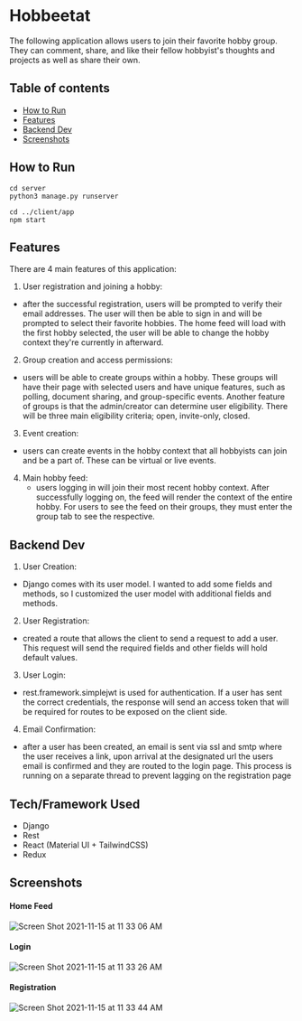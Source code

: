 # Hobbeetat
The following application allows users to join their favorite hobby group. They can comment, share, and like their fellow hobbyist's  thoughts and projects as well as share their own.

## Table of contents
* [How to Run](#how-to-run)
* [Features](#features)
* [Backend Dev](#backend-dev)
* [Screenshots](#screenshots)

## How to Run
```
cd server
python3 manage.py runserver

cd ../client/app
npm start
```

## Features
There are 4 main features of this application:
1) User registration and joining a hobby:
  - after the successful registration, users will be prompted to verify their email addresses. The user will then be able to sign in and will be prompted to select their favorite hobbies. The home feed will load with the first hobby selected, the user will be able to change the hobby context they're currently in afterward.
2) Group creation and access permissions:
  - users will be able to create groups within a hobby. These groups will have their page with selected users and have unique features, such as polling, document sharing, and group-specific events. Another feature of groups is that the admin/creator can determine user eligibility. There will be three main eligibility criteria; open, invite-only, closed. 
3) Event creation:
  - users can create events in the hobby context that all hobbyists can join and be a part of. These can be virtual or live events.
4) Main hobby feed:
   - users logging in will join their most recent hobby context. After successfully logging on, the feed will render the context of the entire hobby. For users to see the feed on their groups, they must enter the group tab to see the respective.

## Backend Dev
1) User Creation: 
 - Django comes with its user model. I wanted to add some fields and methods, so I customized the user model with additional fields and methods. 
2) User Registration: 
  - created a route that allows the client to send a request to add a user. This request will send the required fields and other fields will hold default values.
3) User Login: 
- rest.framework.simplejwt is used for authentication. If a user has sent the correct credentials, the response will send an access token that will be required for routes to be exposed on the client side. 
4) Email Confirmation: 
- after a user has been created, an email is sent via ssl and smtp where the user receives a link, upon arrival at the designated url the users email is confirmed and they are routed to the login page. This process is running on a separate thread to prevent lagging on the registration page

## Tech/Framework Used
- Django
- Rest 
- React (Material UI + TailwindCSS)
- Redux

## Screenshots

#### Home Feed
![Screen Shot 2021-11-15 at 11 33 06 AM](https://user-images.githubusercontent.com/38298940/141818999-66acb369-1be5-4e0e-802b-970c00de46c0.png)

#### Login
![Screen Shot 2021-11-15 at 11 33 26 AM](https://user-images.githubusercontent.com/38298940/141819103-188c72a5-d681-4c4a-a469-66d74c0d1caf.png)

#### Registration
![Screen Shot 2021-11-15 at 11 33 44 AM](https://user-images.githubusercontent.com/38298940/141819174-9cef35cc-02b8-4b4a-a555-4917125d626e.png)

